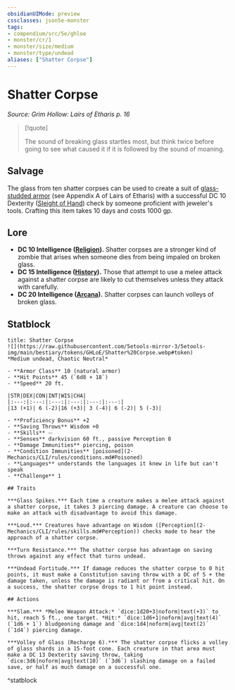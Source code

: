 ```yaml
---
obsidianUIMode: preview
cssclasses: json5e-monster
tags:
- compendium/src/5e/ghloe
- monster/cr/1
- monster/size/medium
- monster/type/undead
aliases: ["Shatter Corpse"]
---
```

# Shatter Corpse
*Source: Grim Hollow: Lairs of Etharis p. 16*  

> [!quote]  
> 
> The sound of breaking glass startles most, but think twice before going to see what caused it if it is followed by the sound of moaning.

## Salvage

The glass from ten shatter corpses can be used to create a suit of [glass-studded armor](2-Mechanics/CLI/items/glass-studded-armor-ghloe.md) (see Appendix A of Lairs of Etharis) with a successful DC 10 Dexterity ([Sleight of Hand](2-Mechanics/CLI/rules/skills.md#Sleight%20of%20Hand)) check by someone proficient with jeweler's tools. Crafting this item takes 10 days and costs 1000 gp.

## Lore

- **DC 10 Intelligence ([Religion](2-Mechanics/CLI/rules/skills.md#Religion)).** Shatter corpses are a stronger kind of zombie that arises when someone dies from being impaled on broken glass.  
- **DC 15 Intelligence ([History](2-Mechanics/CLI/rules/skills.md#History)).** Those that attempt to use a melee attack against a shatter corpse are likely to cut themselves unless they attack with carefully.  
- **DC 20 Intelligence ([Arcana](2-Mechanics/CLI/rules/skills.md#Arcana)).** Shatter corpses can launch volleys of broken glass.  

## Statblock

```ad-statblock
title: Shatter Corpse
![](https://raw.githubusercontent.com/5etools-mirror-3/5etools-img/main/bestiary/tokens/GHLoE/Shatter%20Corpse.webp#token)
*Medium undead, Chaotic Neutral*

- **Armor Class** 10 (natural armor)
- **Hit Points** 45 (`6d8 + 18`)
- **Speed** 20 ft.

|STR|DEX|CON|INT|WIS|CHA|
|:---:|:---:|:---:|:---:|:---:|:---:|
|13 (+1)| 6 (-2)|16 (+3)| 3 (-4)| 6 (-2)| 5 (-3)|

- **Proficiency Bonus** +2
- **Saving Throws** Wisdom +0
- **Skills** ⏤
- **Senses** darkvision 60 ft., passive Perception 8
- **Damage Immunities** piercing, poison
- **Condition Immunities** [poisoned](2-Mechanics/CLI/rules/conditions.md#Poisoned)
- **Languages** understands the languages it knew in life but can't speak
- **Challenge** 1

## Traits

***Glass Spikes.*** Each time a creature makes a melee attack against a shatter corpse, it takes 3 piercing damage. A creature can choose to make an attack with disadvantage to avoid this damage.

***Loud.*** Creatures have advantage on Wisdom ([Perception](2-Mechanics/CLI/rules/skills.md#Perception)) checks made to hear the approach of a shatter corpse.

***Turn Resistance.*** The shatter corpse has advantage on saving throws against any effect that turns undead.

***Undead Fortitude.*** If damage reduces the shatter corpse to 0 hit points, it must make a Constitution saving throw with a DC of 5 + the damage taken, unless the damage is radiant or from a critical hit. On a success, the shatter corpse drops to 1 hit point instead.

## Actions

***Slam.*** *Melee Weapon Attack:* `dice:1d20+3|noform|text(+3)` to hit, reach 5 ft., one target. *Hit:* `dice:1d6+1|noform|avg|text(4)` (`1d6 + 1`) bludgeoning damage and `dice:1d4|noform|avg|text(2)` (`1d4`) piercing damage.

***Volley of Glass (Recharge 6).*** The shatter corpse flicks a volley of glass shards in a 15-foot cone. Each creature in that area must make a DC 13 Dexterity saving throw, taking `dice:3d6|noform|avg|text(10)` (`3d6`) slashing damage on a failed save, or half as much damage on a successful one.
```
^statblock